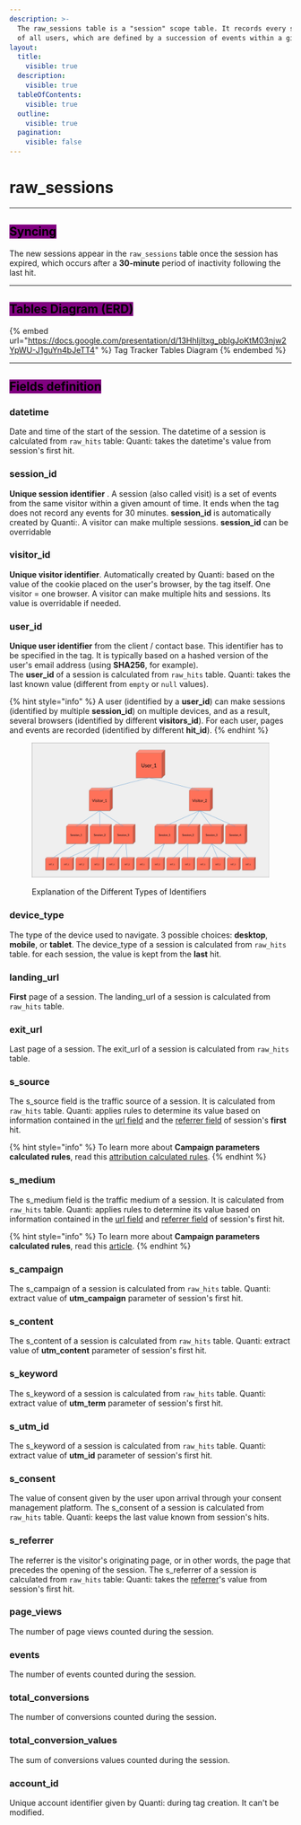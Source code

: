 ```yaml
---
description: >-
  The raw_sessions table is a "session" scope table. It records every sessions
  of all users, which are defined by a succession of events within a given time.
layout:
  title:
    visible: true
  description:
    visible: true
  tableOfContents:
    visible: true
  outline:
    visible: true
  pagination:
    visible: false
---
```


# raw\_sessions

***

## <mark style="background-color:purple;">Syncing</mark>

The new sessions appear in the `raw_sessions` table once the session has expired, which occurs after a **30-minute** period of inactivity following the last hit.

***

## <mark style="background-color:purple;">Tables Diagram (ERD)</mark>

{% embed url="https://docs.google.com/presentation/d/13HhIjItxg_pbIgJoKtM03njw2YpWU-J1guYn4bJeTT4" %}
Tag Tracker Tables Diagram
{% endembed %}

***

## <mark style="background-color:purple;">Fields definition</mark>

### datetime&#x20;

Date and time of the start of the session. The datetime of a session is calculated from `raw_hits` table: Quanti: takes the datetime's value from session's first hit.

### session\_id

**Unique session identifier** . A session (also called visit) is a set of events from the same visitor within a given amount of time. It ends when the tag does not record any events for 30 minutes. **session\_id** is automatically created by Quanti:. A visitor can make multiple sessions. **session\_id** can be overridable

### visitor\_id

**Unique visitor identifier**. Automatically created by Quanti: based on the value of the cookie placed on the user's browser, by the tag itself. One visitor = one browser. A visitor can make multiple hits and sessions. Its value is overridable if needed.

### user\_id

**Unique user identifier** from the client / contact base. This identifier has to be specified in the tag. It is typically based on a hashed version of the user's email address (using **SHA256**, for example).\
The **user\_id** of a session is calculated from `raw_hits` table. Quanti: takes the last known value  (different from `empty` or `null` values).

{% hint style="info" %}
A user (identified by a **user\_id**) can make sessions (identified by multiple **session\_id**) on multiple devices, and as a result, several browsers (identified by different **visitors\_id**). For each user, pages and events are recorded  (identified by different **hit\_id**).
{% endhint %}

<figure><img src="../../.gitbook/assets/userr.jpg" alt="Explanation of the Different Types of Identifiers"><figcaption><p>Explanation of the Different Types of Identifiers</p></figcaption></figure>

### device\_type

The type of the device used to navigate. 3 possible choices: **desktop**, **mobile**, or **tablet**. The device\_type of a session is calculated from `raw_hits` table. for each session, the value is kept from the **last** hit.

### landing\_url

**First** page of a session. The landing\_url of a session is calculated from `raw_hits` table.

### exit\_url

Last page of a session. The exit\_url of a session is calculated from `raw_hits` table.&#x20;

### s\_source

The s\_source field is the traffic source of a session. It is calculated from `raw_hits` table. Quanti: applies rules to determine its value based on information contained in the [url field](raw\_hits.md#url) and the [referrer field](raw\_hits.md#referrer) of session's **first** hit.

{% hint style="info" %}
To learn more about **Campaign parameters calculated rules**, read this [attribution calculated rules](../rules-for-calculated-attribution.md).
{% endhint %}

### s\_medium

The s\_medium field is the traffic medium of a session. It is calculated from `raw_hits` table. Quanti: applies rules to determine its value based on information contained in the [url field](raw\_hits.md#url) and [referrer field](raw\_hits.md#referrer) of session's first hit.

{% hint style="info" %}
To learn more about **Campaign parameters calculated rules**, read this [article](../rules-for-calculated-attribution.md).
{% endhint %}

### s\_campaign

The s\_campaign of a session is calculated from `raw_hits` table. Quanti: extract value of **utm\_campaign** parameter of session's first hit.

### s\_content

The s\_content of a session is calculated from `raw_hits` table. Quanti: extract value of **utm\_content** parameter of session's first hit.

### s\_keyword

The s\_keyword of a session is calculated from `raw_hits` table. Quanti: extract value of **utm\_term** parameter of session's first hit.

### s\_utm\_id

The s\_keyword of a session is calculated from `raw_hits` table. Quanti: extract value of **utm\_id** parameter of session's first hit.

### s\_consent

The value of consent given by the user upon arrival through your consent management platform. The s\_consent of a session is calculated from `raw_hits` table. Quanti: keeps the last value known from session's hits.

### s\_referrer

The referrer is the visitor's originating page, or in other words, the page that precedes the opening of the session. The s\_referrer of a session is calculated from `raw_hits` table: Quanti: takes the [referrer](raw\_hits.md#referrer)'s value from session's first hit.

### page\_views

The number of page views counted during the session.

### events

The number of events counted during the session.

### total\_conversions

The number of conversions counted during the session.

### total\_conversion\_values

The sum of conversions values counted during the session.

### account\_id

Unique account identifier given by Quanti: during tag creation. It can't be modified.
